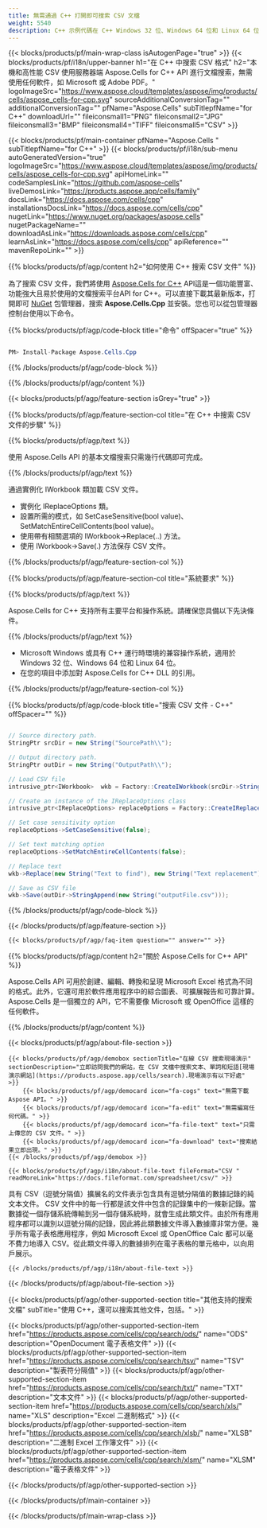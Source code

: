 ```yaml
---
title: 無需通過 C++ 打開即可搜索 CSV 文檔
weight: 5540
description: C++ 示例代碼在 C++ Windows 32 位、Windows 64 位和 Linux 64 位運行時環境上的 CSV 文件中搜索帶有模式的單詞。
---
```

{{< blocks/products/pf/main-wrap-class isAutogenPage="true" >}}
{{< blocks/products/pf/i18n/upper-banner h1="在 C++ 中搜索 CSV 格式" h2="本機和高性能 CSV 使用服務器端 Aspose.Cells for C++ API 進行文檔搜索，無需使用任何軟件，如 Microsoft 或 Adobe PDF。" logoImageSrc="https://www.aspose.cloud/templates/aspose/img/products/cells/aspose_cells-for-cpp.svg" sourceAdditionalConversionTag="" additionalConversionTag="" pfName="Aspose.Cells" subTitlepfName="for C++" downloadUrl="" fileiconsmall1="PNG" fileiconsmall2="JPG" fileiconsmall3="BMP" fileiconsmall4="TIFF" fileiconsmall5="CSV" >}}

{{< blocks/products/pf/main-container pfName="Aspose.Cells " subTitlepfName="for C++" >}}
{{< blocks/products/pf/i18n/sub-menu autoGeneratedVersion="true" logoImageSrc="https://www.aspose.cloud/templates/aspose/img/products/cells/aspose_cells-for-cpp.svg" apiHomeLink="" codeSamplesLink="https://github.com/aspose-cells" liveDemosLink="https://products.aspose.app/cells/family" docsLink="https://docs.aspose.com/cells/cpp" installationsDocsLink="https://docs.aspose.com/cells/cpp" nugetLink="https://www.nuget.org/packages/aspose.cells" nugetPackageName="" downloadAsLink="https://downloads.aspose.com/cells/cpp" learnAsLink="https://docs.aspose.com/cells/cpp" apiReference="" mavenRepoLink="" >}}

{{% blocks/products/pf/agp/content h2="如何使用 C++ 搜索 CSV 文件" %}}

為了搜索 CSV 文件，我們將使用
 [Aspose.Cells for C++](https://products.aspose.com/cells/cpp) 
API這是一個功能豐富、功能強大且易於使用的文檔搜索平台API for C++。可以直接下載其最新版本，打開即可
 [NuGet](https://www.nuget.org/packages/aspose.cells) 
包管理器，搜索
 **Aspose.Cells.Cpp** 
並安裝。您也可以從包管理器控制台使用以下命令。

{{% blocks/products/pf/agp/code-block title="命令" offSpacer="true" %}}

```cs

PM> Install-Package Aspose.Cells.Cpp

```

{{% /blocks/products/pf/agp/code-block %}}

{{% /blocks/products/pf/agp/content %}}

{{< blocks/products/pf/agp/feature-section isGrey="true" >}}

{{% blocks/products/pf/agp/feature-section-col title="在 C++ 中搜索 CSV 文件的步驟" %}}

{{% blocks/products/pf/agp/text %}}

使用 Aspose.Cells API 的基本文檔搜索只需幾行代碼即可完成。

{{% /blocks/products/pf/agp/text %}}

通過實例化 IWorkbook 類加載 CSV 文件。
+ 實例化 IReplaceOptions 類。
+ 設置所需的模式，如 SetCaseSensitive(bool value)、SetMatchEntireCellContents(bool value)。
+ 使用帶有相關選項的 IWorkbook->Replace(..) 方法。
+ 使用 IWorkbook->Save(.) 方法保存 CSV 文件。

{{% /blocks/products/pf/agp/feature-section-col %}}

{{% blocks/products/pf/agp/feature-section-col title="系統要求" %}}

{{% blocks/products/pf/agp/text %}}

Aspose.Cells for C++ 支持所有主要平台和操作系統。請確保您具備以下先決條件。

{{% /blocks/products/pf/agp/text %}}

-  Microsoft Windows 或具有 C++ 運行時環境的兼容操作系統，適用於 Windows 32 位、Windows 64 位和 Linux 64 位。
- 在您的項目中添加對 Aspose.Cells for C++ DLL 的引用。

{{% /blocks/products/pf/agp/feature-section-col %}}

{{% blocks/products/pf/agp/code-block title="搜索 CSV 文件 - C++" offSpacer="" %}}

```cs

// Source directory path.
StringPtr srcDir = new String("SourcePath\\");

// Output directory path.
StringPtr outDir = new String("OutputPath\\");

// Load CSV file
intrusive_ptr<IWorkbook>  wkb = Factory::CreateIWorkbook(srcDir->StringAppend(new String("sourceFile.csv")));

// Create an instance of the IReplaceOptions class
intrusive_ptr<IReplaceOptions> replaceOptions = Factory::CreateIReplaceOptions();

// Set case sensitivity option
replaceOptions->SetCaseSensitive(false);

// Set text matching option
replaceOptions->SetMatchEntireCellContents(false);

// Replace text
wkb->Replace(new String("Text to find"), new String("Text replacement"), replaceOptions);

// Save as CSV file
wkb->Save(outDir->StringAppend(new String("outputFile.csv")));  

```

{{% /blocks/products/pf/agp/code-block %}}

{{< /blocks/products/pf/agp/feature-section >}}

    {{< blocks/products/pf/agp/faq-item question="" answer="" >}}
 

<!-- aboutfile Starts -->

{{% blocks/products/pf/agp/content h2="關於 Aspose.Cells for C++ API" %}}

 Aspose.Cells API 可用於創建、編輯、轉換和呈現 Microsoft Excel 格式為不同的格式。此外，它還可用於軟件應用程序中的綜合圖表、可擴展報告和可靠計算。 Aspose.Cells 是一個獨立的 API，它不需要像 Microsoft 或 OpenOffice 這樣的任何軟件。



{{% /blocks/products/pf/agp/content %}}

{{< blocks/products/pf/agp/about-file-section >}}

    {{< blocks/products/pf/agp/demobox sectionTitle="在線 CSV 搜索現場演示" sectionDescription="立即訪問我們的網站，在 CSV 文檔中搜索文本、單詞和短語[現場演示網站](https://products.aspose.app/cells/search).現場演示有以下好處" >}}
        {{< blocks/products/pf/agp/democard icon="fa-cogs" text="無需下載 Aspose API。" >}}
        {{< blocks/products/pf/agp/democard icon="fa-edit" text="無需編寫任何代碼。" >}}
        {{< blocks/products/pf/agp/democard icon="fa-file-text" text="只需上傳您的 CSV 文件。" >}}
        {{< blocks/products/pf/agp/democard icon="fa-download" text="搜索結果立即出現。" >}}
    {{< /blocks/products/pf/agp/demobox >}}

    {{< blocks/products/pf/agp/i18n/about-file-text fileFormat="CSV " readMoreLink="https://docs.fileformat.com/spreadsheet/csv/" >}}
具有 CSV（逗號分隔值）擴展名的文件表示包含具有逗號分隔值的數據記錄的純文本文件。 CSV 文件中的每一行都是該文件中包含的記錄集中的一條新記錄。當數據從一個存儲系統傳輸到另一個存儲系統時，就會生成此類文件。由於所有應用程序都可以識別以逗號分隔的記錄，因此將此類數據文件導入數據庫非常方便。幾乎所有電子表格應用程序，例如 Microsoft Excel 或 OpenOffice Calc 都可以毫不費力地導入 CSV。從此類文件導入的數據排列在電子表格的單元格中，以向用戶展示。

    {{< /blocks/products/pf/agp/i18n/about-file-text >}}

{{< /blocks/products/pf/agp/about-file-section >}}

<!-- aboutfile Ends -->

{{< blocks/products/pf/agp/other-supported-section title="其他支持的搜索文檔" subTitle="使用 C++，還可以搜索其他文件，包括。" >}}

{{< blocks/products/pf/agp/other-supported-section-item href="https://products.aspose.com/cells/cpp/search/ods/" name="ODS" description="OpenDocument 電子表格文件" >}}
{{< blocks/products/pf/agp/other-supported-section-item href="https://products.aspose.com/cells/cpp/search/tsv/" name="TSV" description="製表符分隔值" >}}
{{< blocks/products/pf/agp/other-supported-section-item href="https://products.aspose.com/cells/cpp/search/txt/" name="TXT" description="文本文件" >}}
{{< blocks/products/pf/agp/other-supported-section-item href="https://products.aspose.com/cells/cpp/search/xls/" name="XLS" description="Excel 二進制格式" >}}
{{< blocks/products/pf/agp/other-supported-section-item href="https://products.aspose.com/cells/cpp/search/xlsb/" name="XLSB" description="二進制 Excel 工作簿文件" >}}
{{< blocks/products/pf/agp/other-supported-section-item href="https://products.aspose.com/cells/cpp/search/xlsm/" name="XLSM" description="電子表格文件" >}}

{{< /blocks/products/pf/agp/other-supported-section >}}

{{< /blocks/products/pf/main-container >}}
    
{{< /blocks/products/pf/main-wrap-class >}}
